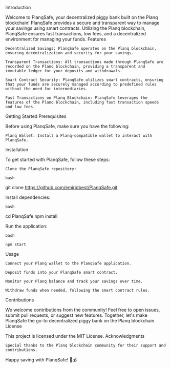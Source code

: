 Introduction

Welcome to PlanqSafe, your decentralized piggy bank built on the Planq blockchain! PlanqSafe provides a secure and transparent way to manage your savings using smart contracts. Utilizing the Planq blockchain, PlanqSafe ensures fast transactions, low fees, and a decentralized environment for managing your funds.
Features

    Decentralized Savings: PlanqSafe operates on the Planq blockchain, ensuring decentralization and security for your savings.

    Transparent Transactions: All transactions made through PlanqSafe are recorded on the Planq blockchain, providing a transparent and immutable ledger for your deposits and withdrawals.

    Smart Contract Security: PlanqSafe utilizes smart contracts, ensuring that your funds are securely managed according to predefined rules without the need for intermediaries.

    Fast Transactions on Planq Blockchain: PlanqSafe leverages the features of the Planq blockchain, including fast transaction speeds and low fees.

Getting Started
Prerequisites

Before using PlanqSafe, make sure you have the following:

    Planq Wallet: Install a Planq-compatible wallet to interact with PlanqSafe.

Installation

To get started with PlanqSafe, follow these steps:

    Clone the PlanqSafe repository:

    bash

git clone https://github.com/emiridbest/PlanqSafe.git

Install dependencies:

    bash

cd PlanqSafe
npm install

Run the application:

    bash

    npm start

Usage

    Connect your Planq wallet to the PlanqSafe application.

    Deposit funds into your PlanqSafe smart contract.

    Monitor your Planq balance and track your savings over time.

    Withdraw funds when needed, following the smart contract rules.

Contributions

We welcome contributions from the community! Feel free to open issues, submit pull requests, or suggest new features. Together, let's make PlanqSafe the go-to decentralized piggy bank on the Planq blockchain.
License

This project is licensed under the MIT License.
Acknowledgments

    Special thanks to the Planq blockchain community for their support and contributions.

Happy saving with PlanqSafe! 🐷💰
